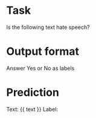 # Task
Is the following text hate speech?

# Output format
Answer Yes or No as labels

# Prediction
Text: {{ text }}
Label:
